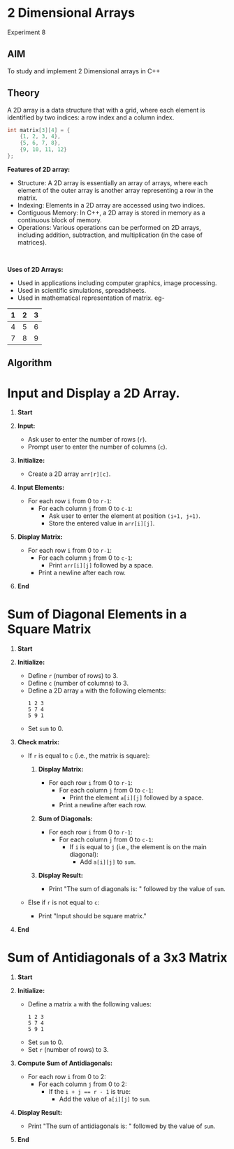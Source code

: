 
# 2 Dimensional Arrays
Experiment 8


## AIM
To study and implement 2 Dimensional arrays in C++

## Theory
A 2D array is a data structure that with a grid, where each element is identified by two indices: a row index and a column index.  

```cpp
int matrix[3][4] = {
    {1, 2, 3, 4},
    {5, 6, 7, 8},
    {9, 10, 11, 12}
};
```

**Features of 2D array:**  

- Structure: A 2D array is essentially an array of arrays, where each element of the outer array is another array representing a row in the matrix.
- Indexing: Elements in a 2D array are accessed using two indices.
- Contiguous Memory: In C++, a 2D array is stored in memory as a continuous block of memory.
- Operations: Various operations can be performed on 2D arrays, including addition, subtraction, and multiplication (in the case of matrices).
 <br> 

**Uses of 2D Arrays:**  

 * Used in applications including computer graphics, image processing.
 * Used  in scientific simulations, spreadsheets.
 * Used in mathematical representation of matrix.
   eg-
   
 | 1 | 2 | 3 |
|---|---|---|
| 4 | 5 | 6 |
| 7 | 8 | 9 |

## Algorithm

## 

# Input and Display a 2D Array.

1. **Start**

2. **Input:**
   - Ask user to enter the number of rows (`r`).
   - Prompt user to enter the number of columns (`c`).

3. **Initialize:**
   - Create a 2D array `arr[r][c]`.

4. **Input Elements:**
   - For each row `i` from 0 to `r-1`:
     - For each column `j` from 0 to `c-1`:
       - Ask user to enter the element at position `(i+1, j+1)`.
       - Store the entered value in `arr[i][j]`.

5. **Display Matrix:**
   - For each row `i` from 0 to `r-1`:
     - For each column `j` from 0 to `c-1`:
       - Print `arr[i][j]` followed by a space.
     - Print a newline after each row.

6. **End**


# Sum of Diagonal Elements in a Square Matrix

1. **Start**

2. **Initialize:**
   - Define `r` (number of rows) to 3.
   - Define `c` (number of columns) to 3.
   - Define a 2D array `a` with the following elements:
     ```
     1 2 3
     5 7 4
     5 9 1
     ```
   - Set `sum` to 0.

3. **Check matrix:**
   - If `r` is equal to `c` (i.e., the matrix is square):
     1. **Display Matrix:**
        - For each row `i` from 0 to `r-1`:
          - For each column `j` from 0 to `c-1`:
            - Print the element `a[i][j]` followed by a space.
          - Print a newline after each row.
  
     2. **Sum of Diagonals:**
        - For each row `i` from 0 to `r-1`:
          - For each column `j` from 0 to `c-1`:
            - If `i` is equal to `j` (i.e., the element is on the main diagonal):
              - Add `a[i][j]` to `sum`.
  
     3. **Display Result:**
        - Print "The sum of diagonals is: " followed by the value of `sum`.

   - Else if `r` is not equal to `c`:
     - Print "Input should be square matrix."

4. **End**

# Sum of Antidiagonals of a 3x3 Matrix

1. **Start**

2. **Initialize:**
   - Define a matrix `a` with the following values:
     ```
     1 2 3
     5 7 4
     5 9 1
     ```
   - Set `sum` to 0.
   - Set `r` (number of rows) to 3.

3. **Compute Sum of Antidiagonals:**
   - For each row `i` from 0 to 2:
     - For each column `j` from 0 to 2:
       - If the `i + j == r - 1` is true:
         - Add the value of `a[i][j]` to `sum`.

4. **Display Result:**
   - Print "The sum of antidiagonals is: " followed by the value of `sum`.

5. **End**
